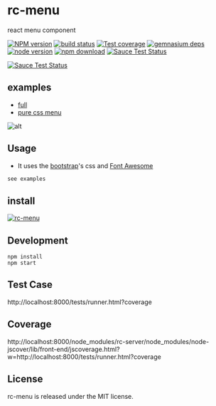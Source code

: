 # rc-menu

react menu component

[![NPM version][npm-image]][npm-url]
[![build status][travis-image]][travis-url]
[![Test coverage][coveralls-image]][coveralls-url]
[![gemnasium deps][gemnasium-image]][gemnasium-url]
[![node version][node-image]][node-url]
[![npm download][download-image]][download-url]
[![Sauce Test Status](https://saucelabs.com/buildstatus/rc-menu)](https://saucelabs.com/u/rc-menu)

[![Sauce Test Status](https://saucelabs.com/browser-matrix/rc-menu.svg)](https://saucelabs.com/u/rc-menu)

[npm-image]: http://img.shields.io/npm/v/rc-menu.svg?style=flat-square
[npm-url]: http://npmjs.org/package/rc-menu
[travis-image]: https://img.shields.io/travis/react-component/menu.svg?style=flat-square
[travis-url]: https://travis-ci.org/react-component/menu
[coveralls-image]: https://img.shields.io/coveralls/react-component/menu.svg?style=flat-square
[coveralls-url]: https://coveralls.io/r/react-component/menu?branch=master
[gemnasium-image]: http://img.shields.io/gemnasium/react-component/menu.svg?style=flat-square
[gemnasium-url]: https://gemnasium.com/react-component/menu
[node-image]: https://img.shields.io/badge/node.js-%3E=_0.10-green.svg?style=flat-square
[node-url]: http://nodejs.org/download/
[download-image]: https://img.shields.io/npm/dm/rc-menu.svg?style=flat-square
[download-url]: https://npmjs.org/package/rc-menu


## examples
- [full](./examples/index.md)
- [pure css menu](./examples/pure-css.html)

![alt](https://tfsimg.alipay.com/images/T19vReXg0oXXXXXXXX.png)


## Usage
- It uses the [bootstrap](http://getbootstrap.com/)'s css and [Font Awesome](http://fortawesome.github.io/Font-Awesome/)

```js
see examples
```


## install

[![rc-menu](https://nodei.co/npm/rc-menu.png)](https://npmjs.org/package/rc-menu)

## Development

```
npm install
npm start
```

## Test Case

http://localhost:8000/tests/runner.html?coverage

## Coverage

http://localhost:8000/node_modules/rc-server/node_modules/node-jscover/lib/front-end/jscoverage.html?w=http://localhost:8000/tests/runner.html?coverage

## License

rc-menu is released under the MIT license.